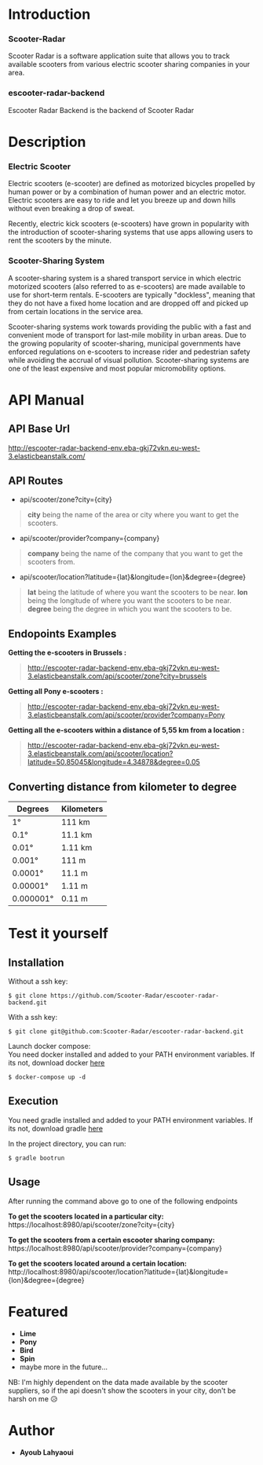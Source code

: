 # Introduction

### Scooter-Radar 
Scooter Radar is a software application suite that allows you to track available scooters from various electric scooter sharing companies in your area.

### escooter-radar-backend
Escooter Radar Backend is the backend of Scooter Radar

# Description

### Electric Scooter
Electric scooters (e-scooter) are defined as motorized bicycles propelled by human power or by a combination of human power and an electric motor. Electric scooters are easy to ride and let you breeze up and down hills without even breaking a drop of sweat.

Recently, electric kick scooters (e-scooters) have grown in popularity with the introduction of scooter-sharing systems that use apps allowing users to rent the scooters by the minute.

### Scooter-Sharing System
A scooter-sharing system is a shared transport service in which electric motorized scooters (also referred to as e-scooters) are made available to use for short-term rentals. E-scooters are typically "dockless", meaning that they do not have a fixed home location and are dropped off and picked up from certain locations in the service area.

Scooter-sharing systems work towards providing the public with a fast and convenient mode of transport for last-mile mobility in urban areas. Due to the growing popularity of scooter-sharing, municipal governments have enforced regulations on e-scooters to increase rider and pedestrian safety while avoiding the accrual of visual pollution. Scooter-sharing systems are one of the least expensive and most popular micromobility options.

# API Manual

## API Base Url 
http://escooter-radar-backend-env.eba-gkj72vkn.eu-west-3.elasticbeanstalk.com/

## API Routes
- api/scooter/zone?city={city}
> **city** being the name of the area or city where you want to get the scooters.


- api/scooter/provider?company={company}
> **company** being the name of the company that you want to get the scooters from.


- api/scooter/location?latitude={lat}&longitude={lon}&degree={degree}
> **lat** being the latitude of where you want the scooters to be near.
> **lon** being the longitude of where you want the scooters to be near.
> **degree** being the degree in which you want the scooters to be.

## Endopoints Examples
**Getting the e-scooters in Brussels :**
> http://escooter-radar-backend-env.eba-gkj72vkn.eu-west-3.elasticbeanstalk.com/api/scooter/zone?city=brussels  


**Getting all Pony e-scooters :**
> http://escooter-radar-backend-env.eba-gkj72vkn.eu-west-3.elasticbeanstalk.com/api/scooter/provider?company=Pony  


**Getting all the e-scooters within a distance of 5,55 km from a location :**  
> http://escooter-radar-backend-env.eba-gkj72vkn.eu-west-3.elasticbeanstalk.com/api/scooter/location?latitude=50.85045&longitude=4.34878&degree=0.05

## Converting distance from kilometer to degree

|  Degrees  |Kilometers|
|-----------|---------|
| 1° 	      | 111 km	|
| 0.1°  	  | 11.1 km	|
| 0.01°  	  | 1.11 km	|
| 0.001°  	| 111 m	  |
| 0.0001°  	| 11.1 m	|
| 0.00001°  | 1.11 m	|
| 0.000001° | 0.11 m	|

# Test it yourself

## Installation
Without a ssh key:
```
$ git clone https://github.com/Scooter-Radar/escooter-radar-backend.git
```

With a ssh key:
```
$ git clone git@github.com:Scooter-Radar/escooter-radar-backend.git
```

Launch docker compose:  
You need docker installed and added to your PATH environment variables.
If its not, download docker <a href="https://docs.docker.com/get-docker/">here</a>
```
$ docker-compose up -d
```

## Execution
You need gradle installed and added to your PATH environment variables.
If its not, download gradle <a href="https://gradle.org/install/">here</a>

In the project directory, you can run:
```
$ gradle bootrun
```

## Usage
After running the command above go to one of the following endpoints

**To get the scooters located in a particular city:**  
https://localhost:8980/api/scooter/zone?city={city}

**To get the scooters from a certain escooter sharing company:**  
https://localhost:8980/api/scooter/provider?company={company}

**To get the scooters located around a certain location:**  
http://localhost:8980/api/scooter/location?latitude={lat}&longitude={lon}&degree={degree}

# Featured
  - **Lime**
  - **Pony**
  - **Bird**
  - **Spin**
  - maybe more in the future...
 
NB: I'm highly dependent on the data made available by the scooter suppliers, 
  so if the api doesn't show the scooters in your city, don't be harsh on me 😥
  
# Author
- **Ayoub Lahyaoui**
